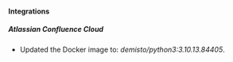 #### Integrations
##### Atlassian Confluence Cloud
- Updated the Docker image to: *demisto/python3:3.10.13.84405*.

